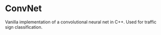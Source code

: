 # ConvNet
Vanilla implementation of a convolutional neural net in C++. Used for traffic sign classification.
